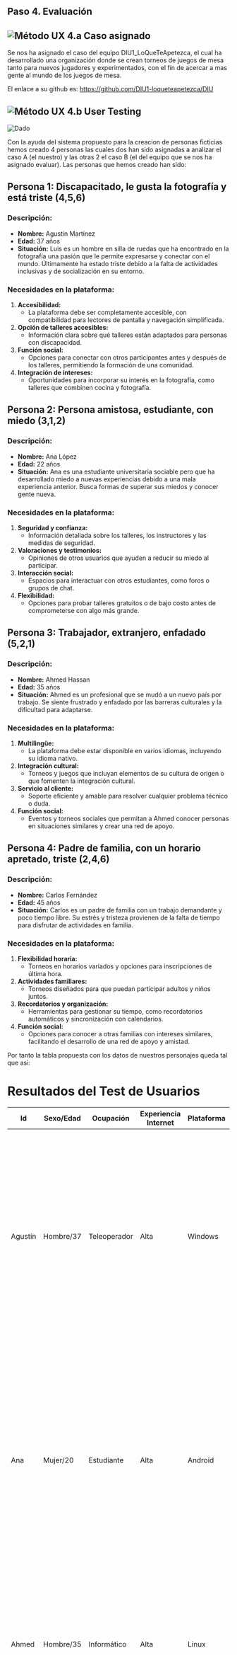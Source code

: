 ## Paso 4. Evaluación 


![Método UX](/img/ABtesting.png) 4.a Caso asignado
----


Se nos ha asignado el caso del equipo DIU1_LoQueTeApetezca, el cual ha desarrollado una organización donde se crean torneos de juegos de mesa tanto para nuevos jugadores y experimentados, con el fín de acercar a mas gente al mundo de los juegos de mesa.

El enlace a su github es: https://github.com/DIU1-loqueteapetezca/DIU


![Método UX](/img/usability-testing.png) 4.b User Testing
----

![Dado](imgs/dado.png)

Con la ayuda del sistema propuesto para la creacion de personas ficticias hemos creado 4 personas las cuales dos han sido asignadas a analizar el caso A (el nuestro) y las otras 2 el caso B (el del equipo que se nos ha asignado evaluar). Las personas que hemos creado han sido:

## Persona 1: Discapacitado, le gusta la fotografía y está triste (4,5,6)

### Descripción:
- **Nombre:** Agustin Martinez
- **Edad:** 37 años
- **Situación:** Luis es un hombre en silla de ruedas que ha encontrado en la fotografía una pasión que le permite expresarse y conectar con el mundo. Últimamente ha estado triste debido a la falta de actividades inclusivas y de socialización en su entorno.

### Necesidades en la plataforma:
1. **Accesibilidad:**
   - La plataforma debe ser completamente accesible, con compatibilidad para lectores de pantalla y navegación simplificada.
2. **Opción de talleres accesibles:**
   - Información clara sobre qué talleres están adaptados para personas con discapacidad.
3. **Función social:**
   - Opciones para conectar con otros participantes antes y después de los talleres, permitiendo la formación de una comunidad.
4. **Integración de intereses:**
   - Oportunidades para incorporar su interés en la fotografía, como talleres que combinen cocina y fotografía.

## Persona 2: Persona amistosa, estudiante, con miedo (3,1,2)

### Descripción:
- **Nombre:** Ana López
- **Edad:** 22 años
- **Situación:** Ana es una estudiante universitaria sociable pero que ha desarrollado miedo a nuevas experiencias debido a una mala experiencia anterior. Busca formas de superar sus miedos y conocer gente nueva.

### Necesidades en la plataforma:
1. **Seguridad y confianza:**
   - Información detallada sobre los talleres, los instructores y las medidas de seguridad.
2. **Valoraciones y testimonios:**
   - Opiniones de otros usuarios que ayuden a reducir su miedo al participar.
3. **Interacción social:**
   - Espacios para interactuar con otros estudiantes, como foros o grupos de chat.
4. **Flexibilidad:**
   - Opciones para probar talleres gratuitos o de bajo costo antes de comprometerse con algo más grande.

## Persona 3: Trabajador, extranjero, enfadado (5,2,1)

### Descripción:
- **Nombre:** Ahmed Hassan
- **Edad:** 35 años
- **Situación:** Ahmed es un profesional que se mudó a un nuevo país por trabajo. Se siente frustrado y enfadado por las barreras culturales y la dificultad para adaptarse.

### Necesidades en la plataforma:
1. **Multilingüe:**
   - La plataforma debe estar disponible en varios idiomas, incluyendo su idioma nativo.
2. **Integración cultural:**
   - Torneos y juegos que incluyan elementos de su cultura de origen o que fomenten la integración cultural.
3. **Servicio al cliente:**
   - Soporte eficiente y amable para resolver cualquier problema técnico o duda.
4. **Función social:**
   - Eventos y torneos sociales que permitan a Ahmed conocer personas en situaciones similares y crear una red de apoyo.

## Persona 4: Padre de familia, con un horario apretado, triste (2,4,6)

### Descripción:
- **Nombre:** Carlos Fernández
- **Edad:** 45 años
- **Situación:** Carlos es un padre de familia con un trabajo demandante y poco tiempo libre. Su estrés y tristeza provienen de la falta de tiempo para disfrutar de actividades en familia.

### Necesidades en la plataforma:
1. **Flexibilidad horaria:**
   - Torneos en horarios variados y opciones para inscripciones de última hora.
2. **Actividades familiares:**
   - Torneos diseñados para que puedan participar adultos y niños juntos.
3. **Recordatorios y organización:**
   - Herramientas para gestionar su tiempo, como recordatorios automáticos y sincronización con calendarios.
4. **Función social:**
   - Opciones para conocer a otras familias con intereses similares, facilitando el desarrollo de una red de apoyo y amistad.

Por tanto la tabla propuesta con los datos de nuestros personajes queda tal que asi:

# Resultados del Test de Usuarios

| Id       | Sexo/Edad    | Ocupación       | Experiencia Internet | Plataforma | Perfil cubierto                                                                                                                                    | TEST | SUS score |
|----------|--------------|-----------------|----------------------|------------|----------------------------------------------------------------------------------------------------------------------------------------------------|------|-----------|
| Agustín  | Hombre/37    | Teleoperador    | Alta                 | Windows    | Hombre en silla de ruedas que ha encontrado en la fotografía una pasión que le permite expresarse y conectar con el mundo. Está triste porque siente que la plataforma tiene potencial pero no incluye información sobre accesibilidad. | A    | 75          |
| Ana      | Mujer/20     | Estudiante      | Alta                 | Android    | Estudiante universitaria sociable pero que ha desarrollado miedo a nuevas experiencias debido a una mala experiencia anterior. Le ha resultado una buena experiencia ya que antes de ir a un taller puede hablar con otras personas, ver contenidos y conocer las experiencias de otros usuarios. | A    | 85          |
| Ahmed    | Hombre/35    | Informático     | Alta                 | Linux      | Extranjero que trata de socializar, frustrado porque no entiende bien el idioma de la página y le está costando tener que ir traduciendo por su cuenta la información | B    | 87.5          |
| Carlos   | Hombre/45    | Dueño de un bar | Baja                 | Android    | Padre ocupado y estresado por el trabajo que busca socializar y hacer actividades con su familia. Está triste porque los torneos no se ajustan bien a sus horarios y no puede filtrar los que permiten participar adultos y niños a la vez. | B    | 72.5          |


![Método UX](/img/eye-tracking.png) 4.c Evaluación mediante Eye Tracking

Para el experimento vamos a usar Gaze Recorder, la herramienta recomendada en el guion de prácticas, para ello, vamos a analizar 3 páginas de nuestro prototipo y del de los compañeros poniendo puntos de interes relevantes en cada pagina y observando las mediciones tomadas en funcion de los usuarios que tomaran el experimento.

Los usuarios que tomaran el experimento seran 3: dos de ellos somos los que hemos desarrollado el prototipo de este repositorio de github por lo cual tendremos ciertos conocimientos sobre diseño y ademas de nuestro prototipo. El ultimo sera un usuario anonimo sin experiencia previa en este campo.

Hemos obtenido tres paginas para cada proyecto, siendo estas:


![base1](imgs/base1.png)
![base2](imgs/base2.png)
![base3](imgs/base3.png)
![base4](imgs/base4.png)
![base5](imgs/base5.png)
![base6](imgs/base6.png)

Hemos asignado puntos de interes y hemos iniciado el experimento. Asi ha ido para cada usuario:

## Daniel
![dani1](imgs/dani1.png)
![dani2](imgs/dani2.png)
![dani3](imgs/dani3.png)
![dani4](imgs/dani4.png)
![dani5](imgs/dani5.png)
![dani6](imgs/dani6.png)

## Miguel
![migue1](imgs/migue1.png)
![migue2](imgs/migue2.png)
![migue3](imgs/migue3.png)
![migue4](imgs/migue4.png)
![migue5](imgs/migue5.png)
![migue6](imgs/migue6.png)

## Usuario anonimo
![usuario1](imgs/usuario1.png)
![usuario2](imgs/usuario2.png)
![usuario3](imgs/usuario3.png)
![usuario4](imgs/usuario4.png)
![usuario5](imgs/usuario5.png)
![usuario6](imgs/usuario6.png)

Por tanto los datos recabadas por los puntos de interes han sido estos:


![interes1](imgs/interes1.png)
![interes2](imgs/interes2.png)
![interes3](imgs/interes3.png)
![interes4](imgs/interes4.png)
![interes5](imgs/interes5.png)
![interes6](imgs/interes6.png)

Observando estos datos podemos ver claramente que:


En la página de perfil de nuestro prototipo todos los usuarios han pasado por alto el botón de logout y solo Daniel ha visto la sección de comentarios. En la página del taller solo el usuario anónimo se ha fijado en el título de este y nadie en el botón de agregar favoritos. En la página principal vemos que el buscador resalta ya que todos le han prestado bastante atención, en cambio el calendario ha pasado desapercibido.


En la página de inscripción a un torneo del prototipo del caso B, los usuarios pasan por alto la opción de iniciar sesión pero sorprendentemente ven claramente el mensaje sobre el método de pago. En la página de información sobre un torneo se vuelve a pasar por alto la opción de inicio de sesión y el título solo es visto por Daniel. En la página de inicio esta vez el botón de inicio de sesión es visto por Miguel y se presta atención a la barra de navegación y a la foto de los torneos.


![Método UX](/img/Survey.png) 4.d Cuestionario SUS
----
![CuestionarioSUS](imgs/CuestionarioSUS.png)

Ambas páginas obtienen una buena puntuación, pese a que aún se podrían mejorar. De media llegan a la misma, por lo que ninguna queda por delante de la otra

![Método UX](/img/usability-report.png) 4.e Usability Report
----

>> Añadir report de usabilidad para práctica B (la de los compañeros)



>>> Valoración personal 





5.) Conclusion de EVALUACION (A/B testing + usability report + eye tracking) 
----


>> recupera el usability report de tu práctica (que es el caso B de los asignados a otros grupos) 
>> con los resultados del A/B testing, de eye tracking y del usability report:
>>  comentad en 2-3 parrafos cual es la conclusion acerca de la realización de la práctica y su evaluación con esas técnicas y que habéis aprendido






## Conclusión final / Valoración de las prácticas


>>> (90-150 palabras) Opinión FINAL del proceso de desarrollo de diseño siguiendo metodología UX y valoración (positiva /negativa) de los resultados obtenidos  
